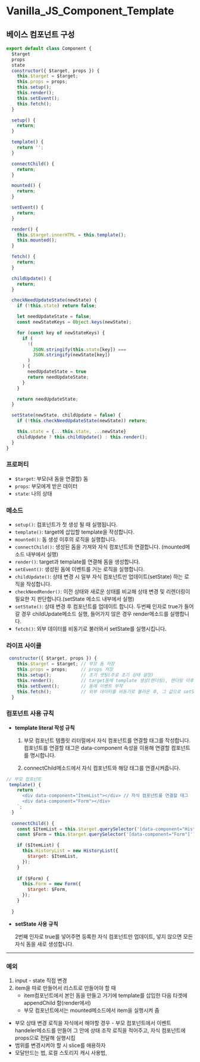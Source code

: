 # Vanilla_JS_Component_Template

## 베이스 컴포넌트 구성
```js
export default class Component {
  $target
  props
  state
  constructor({ $target, props }) {
    this.$target = $target;
    this.props = props;
    this.setup();
    this.render();
    this.setEvent();
    this.fetch();
  }

  setup() {
    return;
  }

  template() {
    return '';
  }

  connectChild() {
    return;
  }

  mounted() {
    return;
  }

  setEvent() {
    return;
  }

  render() {
    this.$target.innerHTML = this.template();
    this.mounted();
  }

  fetch() {
    return;
  }

  childUpdate() {
    return;
  }

  checkNeedUpdateState(newState) {
    if (!this.state) return false;

    let needUpdateState = false;
    const newStateKeys = Object.keys(newState);

    for (const key of newStateKeys) {
      if (
        !(
          JSON.stringify(this.state[key]) ===
          JSON.stringify(newState[key])
        )
      ) {
        needUpdateState = true
        return needUpdateState;
      }
    }

    return needUpdateState;
  }

  setState(newState, childUpdate = false) {
    if (!this.checkNeedUpdateState(newState)) return;

    this.state = {...this.state, ...newState}
    childUpdate ? this.childUpdate() : this.render();
  }
}

```

### **프로퍼티**

- `$target`: 부모(내 돔을 연결할) 돔
- `props`: 부모에게 받은 데이터
- `state`: 나의 상태

### **메소드**

- `setup()`: 컴포넌트가 첫 생성 될 때 실행됩니다.
- `template()`: target에 삽입할 template을 작성합니다.
- `mounted()`: 돔 생성 이후의 로직을 실행합니다.
- `connectChild()`: 생성된 돔을 가져와 자식 컴포넌트와 연결합니다. (mounted메소드 내부에서 실행)
- `render()`: target과 template를 연결해 돔을 생성합니다.
- `setEvent()`: 생성된 돔에 이벤트를 거는 로직을 실행합니다.
- `childUpdate()`: 상태 변경 시 일부 자식 컴포넌트만 업데이트(setState) 하는 로직을 작성합니다.
- `checkNeedRender()`: 이전 상태와 새로운 상태를 비교해 상태 변경 및 리렌더링이 필요한 지 판단합니다.(setState 메소드 내부에서 실행)
- `setState()`: 상태 변경 후 컴포넌트를 업데이트 합니다. 두번째 인자로 true가 들어갈 경우 childUpdate메소드 실행, 들어가지 않은 경우 render메소드를 실행합니다.
- `fetch()`: 외부 데이터를 비동기로 불러와서 setState를 실행시킵니다.

### **라이프 사이클**

```js
 constructor({ $target, props }) {
    this.$target = $target; // 부모 돔 저장
    this.props = props;     // props 저장
    this.setup();           // 초기 셋팅(주로 초기 상태 설정)
    this.render();          // target돔에 template 생성(렌더링), 렌더링 이후 실행되어야할 로직 실행
    this.setEvent();        // 돔에 이벤트 부착
    this.fetch();           // 외부 데이터를 비동기로 불러온 후, 그 값으로 setState
  }
```

### 컴포넌트 사용 규칙

- **template literal 작성 규칙**
    
    1. 부모 컴포넌트 템플릿 리터럴에서 자식 컴포넌트를 연결할 태그를 작성합니다.
    컴포넌트를 연결할 태그은 data-component 속성을 이용해 연결할 컴포넌트를 명시합니다.
    
    2. connectChild메소드에서 자식 컴포넌트와 해당 태그를 연결시켜줍니다.

```js
// 부모 컴포넌트
 template() {
    return `
      <div data-component="ItemList"></div> // 자식 컴포넌트를 연결할 태그
      <div data-component="Form"></div>
    `;
  }
  
  connectChild() {
    const $ItemList = this.$target.querySelector('[data-component="HistoryList"]');
    const $Form = this.$target.querySelector('[data-component="Form"]')

    if ($ItemList) {
      this.HistoryList = new HistoryList({
        $target: $ItemList,
      });
    }
    
    if ($Form) {
      this.Form = new Form({
        $target: $Form,
      });
    }
   
  }
```
    
- **setState 사용 규칙**
    
    2번째 인자로 true를 넣어주면 등록한 자식 컴포넌트만 업데이트, 넣지 않으면 모든 자식 돔을 새로 생성합니다.
    
---

### 예외
1. input - state 직접 변경
2. item을 따로 만들어서 리스트로 만들어야 할 때 
   - item컴포넌트에서 본인 돔을 만들고 거기에 template를 삽입한 다음 타겟에 appendChild 함(render에서)
   - 부모 컴포넌트에서는 mounted메소드에서 item을 실행시켜 줌

- 부모 상태 변경 로직을 자식에서 해야할 경우 - 부모 컴포넌트에서 이벤트 handeler메소드를 만들어 그 안에 상태 조작 로직을 적어주고, 자식 컴포넌트에 props으로 전달해 실행시킴
- 범위를 변경시켜야 할 시 slice를 애용하자
- 모달만드는 법, 로컬 스토리지 캐시 사용법, 

